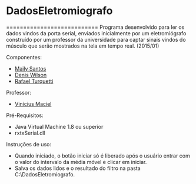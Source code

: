 # DadosEletromiografo
===========================
Programa desenvolvido para ler os dados vindos da porta serial, enviados inicialmente por um eletromiógrafo construído por um professor da universidade para captar sinais vindos do músculo que serão mostrados na tela em tempo real. (2015/01)

 Componentes:
* [Maily Santos](https://github.com/mailyosantos)
* [Denis Wilson](https://github.com/DenisWP)
* [Rafael Turquetti](https://github.com/rturquetti)
 
 Professor:
* [Vinícius Maciel](https://github.com/trumae)

Pré-Requisitos:
* Java Virtual Machine 1.8 ou superior
* rxtxSerial.dll

Instruções de uso:
* Quando iniciado, o botão iniciar só é liberado após o usuário entrar com o valor do intervalo da média móvel e clicar em iniciar. 
* Salva os dados lidos e o resultado do filtro na pasta C:\DadosEletromiografo.
